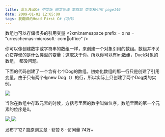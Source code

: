 ```yaml
---
title: 深入浅出C# 中文版 图文皆译 第四章 类型和引用 page149
date: 2009-01-02 12:05:00
tags: 我翻译的Head First C#（习作）
---
```

数组也可以存储很多的引用变量  <?xml:namespace prefix = o ns = "urn:schemas-microsoft-
com:office:office" />

你可以像创建数字或字符串的数组一样，来创建一个对象引用的数组。数组并不关心它存储的是什么类型的变量；这取决于你。所以你可以有int数组，Duck对象的数组，
都没问题。

下面的代码创建了一个含有七个Dog的数组。初始化数组的那一行只是创建了引用变量。由于只有两个有new Dog（）的行，所以实际上只创建了两个Dog类的实例。

![](https://p-blog.csdn.net/images/p_blog_csdn_net/cuipengfei1/EntryImages/20090102/%E6%88%AA%E5%9B%BE00.jpg)

当你在数组中存取元素的时候，方括号里面的数字叫做位序。数组里面的第一个元素的位序是0。



[ ![](https://profile.csdnimg.cn/5/2/5/3_cuipengfei1)
![](https://g.csdnimg.cn/static/user-reg-year/1x/11.png)
](https://blog.csdn.net/cuipengfei1)



发布了127 篇原创文章  ·  获赞 8  ·  访问量 74万+

